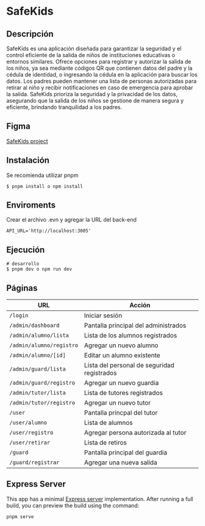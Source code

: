 # SafeKids

## Descripción

SafeKids es una aplicación diseñada para garantizar la seguridad y el control eficiente de la salida de niños de instituciones educativas o entornos similares. Ofrece opciones para registrar y autorizar la salida de los niños, ya sea mediante códigos QR que contienen datos del padre y la cédula de identidad, o ingresando la cédula en la aplicación para buscar los datos. Los padres pueden mantener una lista de personas autorizadas para retirar al niño y recibir notificaciones en caso de emergencia para aprobar la salida. SafeKids prioriza la seguridad y la privacidad de los datos, asegurando que la salida de los niños se gestione de manera segura y eficiente, brindando tranquilidad a los padres.

## Figma

[SafeKids project](https://www.figma.com/design/N4qpUkuMPXde89BGORdbNq/SafeKids?node-id=0-1&t=ZsVoFxsmBrAGcPqA-1)

## Instalación

Se recomienda utilizar pnpm

```
$ pnpm install o npm install
```

## Enviroments

Crear el archivo .evn y agregar la URL del back-end
```
API_URL='http://localhost:3005'
```

## Ejecución

```
# desarrollo
$ pnpm dev o npm run dev
```

## Páginas

| URL                      | Acción                                      |
| ------------------------ | ------------------------------------------- |
| `/login`                 | Iniciar sesión                              |
| `/admin/dashboard`       | Pantalla principal del administrados        |
| `/admin/alumno/lista`    | Lista de los alumnos registrados            |
| `/admin/alumno/registro` | Agregar un nuevo alumno                     |
| `/admin/alumno/[id]`     | Editar un alumno existente                  |
| `/admin/guard/lista`     | Lista del personal de seguridad registrados |
| `/admin/guard/registro`  | Agregar un nuevo guardia                    |
| `/admin/tutor/lista`     | Lista de tutores registrados                |
| `/admin/tutor/registro`  | Agregar un nuevo tutor                      |
| `/user`                  | Pantalla princpal del tutor                 |
| `/user/alumno`           | Lista de alumnos                            |
| `/user/registro`         | Agregar persona autorizada al tutor         |
| `/user/retirar`          | Lista de retiros                            |
| `/guard`                 | Pantalla principal del guardia              |
| `/guard/registrar`       | Agregar una nueva salida                    |

## Express Server

This app has a minimal [Express server](https://expressjs.com/) implementation. After running a full build, you can preview the build using the command:

```
pnpm serve
```
